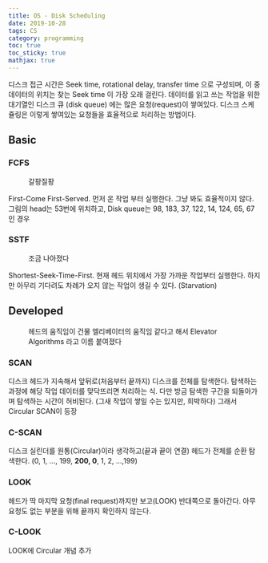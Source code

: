 ```yaml
---
title: OS - Disk Scheduling
date: 2019-10-28
tags: CS
category: programming
toc: true
toc_sticky: true
mathjax: true
--- 
```

디스크 접근 시간은 Seek time, rotational delay, transfer time 으로 구성되며, 이 중 데이터의 위치는 찾는 Seek time 이 가장 오래 걸린다.
데이터를 읽고 쓰는 작업을 위한 대기열인 디스크 큐 (disk queue) 에는 많은 요청(request)이 쌓여있다.
디스크 스케쥴링은 이렇게 쌓여있는 요청들을 효율적으로 처리하는 방법이다.

## Basic

### FCFS

<figure style="width: 300px"  class="">
  <img src="{{ site.url }}{{ site.baseurl }}/assets/img/os/DiskScheduling/FCFS.png" alt="">
  <figcaption>갈팡질팡</figcaption>
</figure>

First-Come First-Served. 먼저 온 작업 부터 실행한다. 그냥 봐도 효율적이지 않다.
그림의 head는 53번에 위치하고, Disk queue는 98, 183, 37, 122, 14, 124, 65, 67 인 경우

### SSTF

<figure style="width: 300px"  class="">
  <img src="{{ site.url }}{{ site.baseurl }}/assets/img/os/DiskScheduling/SSTF.png" alt="">
  <figcaption>조금 나아졌다</figcaption>
</figure>

Shortest-Seek-Time-First. 현재 헤드 위치에서 가장 가까운 작업부터 실행한다. 하지만 아무리 기다려도 차례가 오지 않는 작업이 생길 수 있다. 
(Starvation)

## Developed

<figure style="width: 450px"  class="align-right">
  <img src="{{ site.url }}{{ site.baseurl }}/assets/img/os/DiskScheduling/Elevator.png" alt="">
  <figcaption>헤드의 움직임이 건물 엘리베이터의 움직임 같다고 해서 Elevator Algorithms 라고 이름 붙여졌다</figcaption>
</figure>

### SCAN

디스크 헤드가 지속해서 앞뒤로(처음부터 끝까지) 디스크를 전체를 탐색한다. 탐색하는 과정에 해당 작업 데이터를 맞닥뜨리면 처리하는 식.
다만 방금 탐색한 구간을 되돌아가며 탐색하는 시간이 허비된다. (그새 작업이 쌓일 수는 있지만, 희박하다) 그래서 Circular SCAN이 등장

### C-SCAN

디스크 실린더를 원통(Circular)이라 생각하고(끝과 끝이 연결) 헤드가 전체를 순환 탐색한다. (0, 1, ..., 199, **200, 0**, 1, 2, ...,199)

### LOOK

헤드가 딱 마지막 요청(final request)까지만 보고(LOOK) 반대쪽으로 돌아간다. 아무 요청도 없는 부분을 위해 끝까지 확인하지 않는다.

### C-LOOK

LOOK에 Circular 개념 추가

